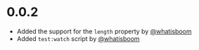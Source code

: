 # 0.0.2

* Added the support for the `length` property by [@whatisboom](https://github.com/whatisboom)
* Added `test:watch` script by [@whatisboom](https://github.com/whatisboom)
